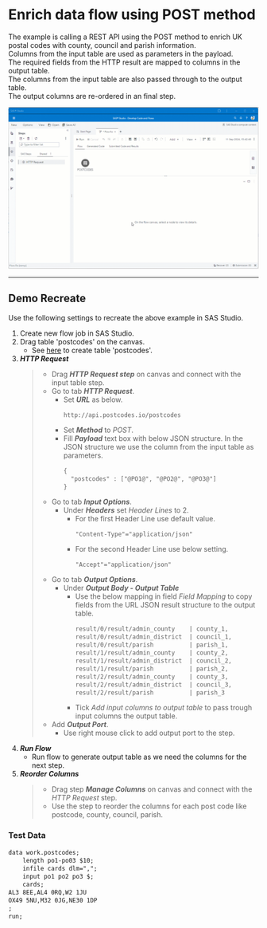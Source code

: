 
# Enrich data flow using POST method
The example is calling a REST API using the POST method to enrich UK postal codes with county, council and parish information.<br>
Columns from the input table are used as parameters in the payload.<br>
The required fields from the HTTP result are mapped to columns in the output table.<br>
The columns from the input table are also passed through to the output table.<br>
The output columns are re-ordered in an final step.

![](../../img/HTTPRequest_ex1.gif)

---
## Demo Recreate
Use the following settings to recreate the above example in SAS Studio.

1. Create new flow job in SAS Studio.
2. Drag table 'postcodes' on the canvas.
	* See [here](#testdata-) to create table 'postcodes'.
3. ***HTTP Request***
	> * Drag ***HTTP Request step*** on canvas and connect with the input table step.
	> * Go to tab ***HTTP Request***.
	>	* Set ***URL*** as below. 
	>		```
	>		http://api.postcodes.io/postcodes
	>		```
	>	* Set ***Method*** to *POST*.
 	>	* Fill ***Payload*** text box with below JSON structure. In the JSON structure we use the column from the input table as parameters.
	>		```
	>		{
	>		  "postcodes" : ["@PO1@", "@PO2@", "@PO3@"]
	>		}
	>		```
	> * Go to tab ***Input Options***.
	>	* Under ***Headers*** set *Header Lines* to 2.
	>		* For the first Header Line use default value.<br>
	>			```
	>			"Content-Type"="application/json"
	>			```
	>		* For the second Header Line use below setting.<br>
	>			```
	>			"Accept"="application/json"
	>			```
	> * Go to tab ***Output Options***.
	>	* Under ***Output Body - Output Table***<br>
 	> 		* Use the below mapping in field *Field Mapping* to copy fields from the URL JSON result structure to the output table.
	>			```
	>			result/0/result/admin_county    | county_1,
	>			result/0/result/admin_district  | council_1,
	>			result/0/result/parish          | parish_1,
	>			result/1/result/admin_county    | county_2,
	>			result/1/result/admin_district  | council_2,
	>			result/1/result/parish          | parish_2,
	>			result/2/result/admin_county    | county_3,
	>			result/2/result/admin_district  | council_3,
	>			result/2/result/parish          | parish_3
	>			```
 	> 		* Tick *Add input columns to output table* to pass trough input columns the output table.
	> * Add ***Output Port***.
	>	* Use right mouse click to add output port to the step.
3. ***Run Flow***
	* Run flow to generate output table as we need the columns for the next step.
4. ***Reorder Columns***
	> * Drag step ***Manage Columns*** on canvas and connect with the *HTTP Request* step.
	> * Use the step to reorder the columns for each post code like postcode, county, council, parish.

 

### Test Data <a name="testdata-"></a>
```
data work.postcodes;
	length po1-po03 $10;
	infile cards dlm=",";
	input po1 po2 po3 $;
	cards;
AL3 8EE,AL4 0RQ,W2 1JU
OX49 5NU,M32 0JG,NE30 1DP
;
run;
```
